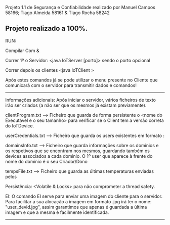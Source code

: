 Projeto 1.1 de Segurança e Confiabilidade realizado por Manuel Campos 58166; Tiago Almeida 58161 & Tiago Rocha 58242

Projeto realizado a 100%.
--------------------------------------------------------------------------------------------------------------------
RUN:

Compilar Com <javac IoTServer.java> & <Javac IoTDevice.java>

Correr 1º o Servidor: <java IoTServer [porto]> sendo o porto opcional

Correr depois os clientes <java IoTClient <serverAddress> <device Id> <UserId> >

Após estes comandos já se pode utilizar o menu presente no Cliente que comunicará com o servidor para transmitir dados e comandos!

--------------------------------------------------------------------------------------------------------------------

Informações adicionais: Após iniciar o servidor, vários ficheiros de texto irão ser criados (a não ser que os mesmos já existam previamente).


clientProgram.txt --> Ficheiro que guarda de forma persistente o <nome do Executável e o seu tamanho> para verificar se o Client tem a versão correta do IoTDevice.

userCredentials.txt --> Ficheiro que guarda os users existentes em formato <user>:<password>

domainsInfo.txt --> Ficheiro que guarda informações sobre os dominios e os respetivos <users> que se encontram nos mesmos, guardando também os devices associados a cada dominio. O 1º user que aparece à frente do nome do dominio é o seu Criador/Dono

tempsFile.txt --> Ficheiro que guarda as últimas temperaturas enviadas pelos <users>




Persistência: <Volatile & Locks> para não comprometer a thread safety.


EI: O comando EI serve para enviar uma imagem do cliente para o servidor. Para facilitar a sua alocação a imagem em formato .jpg irá ter o nome: "user_devid.jpg", assim garantimos que apenas é guardada a última imagem e que a mesma é facilmente identificada.

--------------------------------------------------------------------------------------------------------------------


